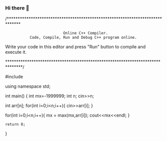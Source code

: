 ### Hi there 👋

<!--
**AnkurJain305/AnkurJain305** is a ✨ _special_ ✨ repository because its `README.md` (this file) appears on your GitHub profile.

Here are some ideas to get you started:

- 🔭 I’m currently working on ...
- 🌱 I’m currently learning ...
- 👯 I’m looking to collaborate on ...
- 🤔 I’m looking for help with ...
- 💬 Ask me about ...
- 📫 How to reach me: ...
- 😄 Pronouns: ...
- ⚡ Fun fact: ...
-->
/******************************************************************************

                              Online C++ Compiler.
               Code, Compile, Run and Debug C++ program online.
Write your code in this editor and press "Run" button to compile and execute it.

*******************************************************************************/

#include <iostream>

using namespace std;

int main()
{
int mx=-1999999;
int n;
cin>>n;

int arr[n];
for(int i=0;i<n;i++){
    cin>>arr[i];
}

for(int i=0;i<n;i++){
    mx = max(mx,arr[i]);
    cout<<mx<<endl;
}


    return 0;
}
